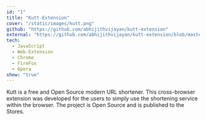 ```yaml
---
id: "1"
title: "Kutt-Extension"
cover: "/static/images/kutt.png"
github: "https://github.com/abhijithvijayan/kutt-extension"
external: "https://github.com/abhijithvijayan/kutt-extension/blob/master/README.md#how-to-use"
tech:
  - JavaScript
  - Web-Extension
  - Chrome
  - FireFox
  - Opera
show: "true"
---
```


Kutt is a free and Open Source modern URL shortener. This cross-browser extension was developed for the users to simply use the shortening service within the browser. The project is Open Source and is published to the Stores.
